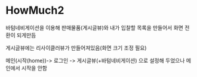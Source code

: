 # HowMuch2

바텀네비게이션을 이용해 판매물품(게시글뷰)와 내가 입찰할 목록을 만들어서 화면 전환이 되게만듬

게시글뷰에는 리사이클러뷰가 만들어져있음(화면 크기 조정 필요)

메인(시작(home))-> 로그인 -> 게시글뷰(+바텀네비게이션) 으로 설정해 두었으나 메인에서 시작을 안함

